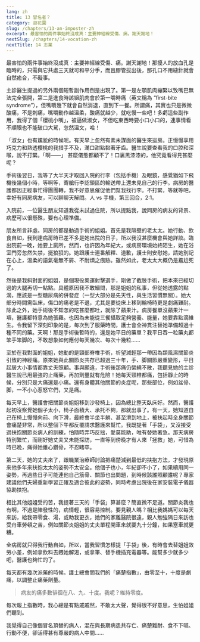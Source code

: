 ```yaml
---
lang: zh
title: 13 冒名者？
category: 遊花園
slug: /chapters/13-an-imposter-zh
excerpt: 最害怕的兩件事始終沒成真：主要神經線受傷、痛。謝天謝地！
nextSlug: /chapters/14-vocation-zh
nextTitle: 14 志業
---
```


<p class="cn">最害怕的兩件事始終沒成真：主要神經線受傷、痛。謝天謝地！那擾人的放血孔是臨時的，只需與它共處三天就可和平分手，而且膠管拔出後，那孔口不用縫針就會自然癒合，不礙事。

<p class="cn">主診醫生提過的另外兩個短暫副作用倒是出現了。第一是左顎肌肉繃緊以致嘴巴無法完全張開，第二是進食時該組肌肉會於第一嚼時痛（英文稱為 “first-bite syndrome”），但嘴嚼幾下就會自然消退，直到下一餐。所謂痛，其實也只是微微酸痛，不是刺痛，嘴嚼動作越溫柔，酸痛就越少，就吃慢一些吧！多虧這些副作用，我得了個「櫻桃小嘴」，被逼做淑女，不但吃東西時要小口小口的，連事情看不順眼也不能破口大駡，忽然溫文，哈！

<p class="cn">「淑女」也有尷尬的時候呢。有天早上忽然有素未謀面的醫生來巡房。正慢慢享用巧克力和熟透櫻桃的我措手不及，滿口甜點黏著牙齒。醫生說要查看我的口腔和深喉，說不打緊。「啊——」 甚麼儀態都顧不了！口裏黑漆漆的，他究竟看得見甚麼呢？

<p class="cn">手術後翌日，我等了大半天才取回入院的行李（包括手機）及眼鏡，感覺猶如下飛機後幾個小時，等啊等，寄艙行李認領區的輸送帶上還未見自己的行李。病房的醫護都因正經事忙得團團轉，我不好意思催促他們幫我找行李。不打緊，等就等吧，幸好有同房病友，可以聊聊天解悶。人 vs 手機，第三回合，2:1。

<p class="cn">入院前，一位醫生朋友知道我從未試過住院，所以提點我，說同房的病友的背景、病歷可以很懸殊，要有心理準備。

<p class="cn">朋友所言非虛。同房的都是動過手術的姐姐。首先是我隔壁的老太太。她行動、飲食自如，我到達病房時已差不多是她出院的日子，所以我沒甚麼機會與她詳談。臨出院前一晚，她要上廁所，然而，也許因為年紀大，或病房環境始終陌生，她在浴室門旁忽然失禁，挺狼狽的。她跟護士連番解釋、道歉，護士則安慰她，請她別記在心上，溫柔的語氣毫無不屑、不耐煩之痕跡。雖然如此，老太太大概仍是尷尬死了。

<p class="cn">然後是我斜對面的姐姐，是個現役奧運射擊選手，剛做了截肢手術，把本來已經切過的大腿再切一點點。具體原因我不敢細問，那是姐姐的私事，但從她透露的點滴，應該是一型糖尿病的併發症（一型大部分是先天性，與生活習慣無關）。她大部分時間需臥床，傷口的痛老是不退，尤其是要從床上移到輪椅時更是劇痛難耐。除此之外，她手術後不知怎的吃甚麼都吐，就除了蘋果汁。病房餐單沒蘋果汁一項，醫護都特意為她張羅。也因為未能從三餐攝取足夠營養、能量，她要靠點滴維生。令我留下深刻印象的是，每次到了服藥時間，護士會全神貫注替她準備超過十種不同的藥。天啊！那是手術後暫時的，還是她平日的藥單？我平日吞一粒藥丸都笨手笨脚的，不敢想象如何應付每天幾次、每次十幾粒......

<p class="cn">至於在我對面的姐姐，她動的是頸部脊椎手術，祈望減輕那一帶因為類風濕關節炎引致的神經痛。原來她與此關節炎共存已超過三十年，手、脚關節嚴重變形，平日起居大小事情都靠丈夫照顧。事與願違，手術後那痛仍縈繞不散，我聽見她的主診醫生說已用最強的止痛藥，再加劑量就有危險！她每天頸椎都痛，包括靜止的時候，分別只是大痛還是小痛。還有身體其他關節的炎症呢，那些部位，例如盆骨、脚，一不小心惹怒它們，又是痛。

<p class="cn">每天早上，醫護會把關節炎姐姐移到沙發椅上，因為總比整天臥床好。然而，醫護起初沒察覺她個子太小，椅子面積大、承托不夠，那就出事了。有一天，她知道自己在椅上慢慢向前、向下滑，最終會半坐半躺、甚至滑到地上，被扶起時全身關節會痛楚非常，所以整個下午都反覆請求醫護來幫忙。我既提著「手袋」，又沒接受過扶抱關節炎病人的訓練，怕隨時弄巧反拙，愛莫能助，唯有替她著急。那天病房特別繁忙，而剛好她丈夫又未能探訪，一直等到傍晚才有人來「拯救」她，可惜為時已晚，痛得她錐心鑽骨，不忍睹卒。

<p class="cn">第二天，她的丈夫來了，跟職業治療師討論把痛楚減到最低的扶抱方法，才發現原來他多年來扶抱太太的姿勢不太安全。他個子也小，年紀卻不小了，如果續用同一姿勢，再過些日子可能連他自己筋骨、關節也出問題，到時候該誰照顧誰呢？專家建議他們夫婦重新學習正確及適合彼此的姿勢，同時考慮出院後在家安裝電子儀器協助扶抱。

<p class="cn">相比其他姐姐受的苦，我提著三天的「手袋」算甚麼？簡直微不足道。關節炎我也有啊，不過是陣發性的，病情輕，很容易控制。要見親人嗎？相比我媽媽可以每天來訪，給我帶零食、湯，或助我更衣，她們的家離醫院很遠，親人勉強隔日來訪也受舟車勞頓之苦，例如關節炎姐姐的丈夫單程開車來就要九十分鐘，如果塞車就更糟。

<p class="cn">全病房就只得我行動自如，所以，當我習慣怎樣提「手袋」後，有時會去替姐姐效勞小差，例如拿飲料去餵她解渴，或拿筆、替手機插充電器等。能幫多少就多少吧，醫護也夠忙的了。

<p class="cn">每天都有幾次派藥的時候。護士總會問我們的「痛楚指數」，由零至十，十度是劇痛，以調整止痛藥劑量。

<blockquote class="cn">病友的痛多數徘徊在八、九、十度。我呢？維持零度。</blockquote>

<p class="cn">每次報上指數時，我心總是有點戚戚然，不敢太大聲，覺得很不好意思，生怕姐姐們聽到。

<p class="cn">我覺得自己像個冒名頂替的病人，混在與長期病患共存亡、痛楚難耐、食不下嚥、行動不便，卻活得甚有尊嚴的病人中間......
